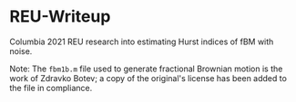 # REU-Writeup

Columbia 2021 REU research into estimating Hurst indices of fBM with noise.

Note: The ```fbm1b.m``` file used to generate fractional Brownian motion is the work of Zdravko Botev; a copy of the original's license has been added to the file in compliance.